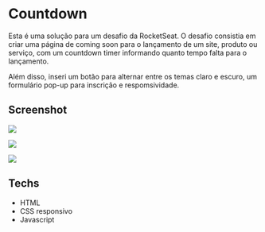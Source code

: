 # Countdown

Esta é uma solução para um desafio da RocketSeat. O desafio consistia em criar uma página de coming soon para o lançamento de um site, produto ou serviço, com um countdown timer informando quanto tempo falta para o lançamento.

Além disso, inseri um botão para alternar entre os temas claro e escuro, um formulário pop-up para inscrição e respomsividade.

## Screenshot

![](screenshot1.JPG)

![](screenshot2.JPG)

![](screenshot3.JPG)

## Techs

- HTML
- CSS responsivo
- Javascript
